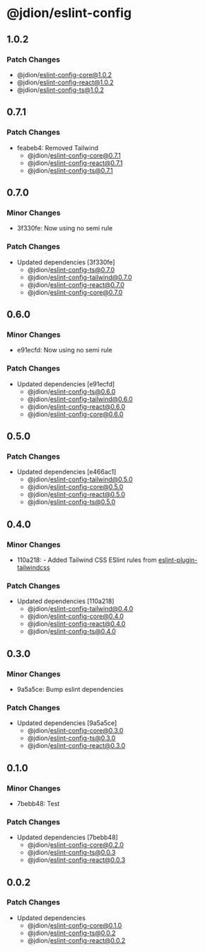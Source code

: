 # @jdion/eslint-config

## 1.0.2

### Patch Changes

- @jdion/eslint-config-core@1.0.2
- @jdion/eslint-config-react@1.0.2
- @jdion/eslint-config-ts@1.0.2

## 0.7.1

### Patch Changes

- feabeb4: Removed Tailwind
  - @jdion/eslint-config-core@0.7.1
  - @jdion/eslint-config-react@0.7.1
  - @jdion/eslint-config-ts@0.7.1

## 0.7.0

### Minor Changes

- 3f330fe: Now using no semi rule

### Patch Changes

- Updated dependencies [3f330fe]
  - @jdion/eslint-config-ts@0.7.0
  - @jdion/eslint-config-tailwind@0.7.0
  - @jdion/eslint-config-react@0.7.0
  - @jdion/eslint-config-core@0.7.0

## 0.6.0

### Minor Changes

- e91ecfd: Now using no semi rule

### Patch Changes

- Updated dependencies [e91ecfd]
  - @jdion/eslint-config-ts@0.6.0
  - @jdion/eslint-config-tailwind@0.6.0
  - @jdion/eslint-config-react@0.6.0
  - @jdion/eslint-config-core@0.6.0

## 0.5.0

### Patch Changes

- Updated dependencies [e466ac1]
  - @jdion/eslint-config-tailwind@0.5.0
  - @jdion/eslint-config-core@0.5.0
  - @jdion/eslint-config-react@0.5.0
  - @jdion/eslint-config-ts@0.5.0

## 0.4.0

### Minor Changes

- 110a218: - Added Tailwind CSS ESlint rules from [eslint-plugin-tailwindcss](https://www.npmjs.com/package/eslint-plugin-tailwindcss)

### Patch Changes

- Updated dependencies [110a218]
  - @jdion/eslint-config-tailwind@0.4.0
  - @jdion/eslint-config-core@0.4.0
  - @jdion/eslint-config-react@0.4.0
  - @jdion/eslint-config-ts@0.4.0

## 0.3.0

### Minor Changes

- 9a5a5ce: Bump eslint dependencies

### Patch Changes

- Updated dependencies [9a5a5ce]
  - @jdion/eslint-config-core@0.3.0
  - @jdion/eslint-config-ts@0.3.0
  - @jdion/eslint-config-react@0.3.0

## 0.1.0

### Minor Changes

- 7bebb48: Test

### Patch Changes

- Updated dependencies [7bebb48]
  - @jdion/eslint-config-core@0.2.0
  - @jdion/eslint-config-ts@0.0.3
  - @jdion/eslint-config-react@0.0.3

## 0.0.2

### Patch Changes

- Updated dependencies
  - @jdion/eslint-config-core@0.1.0
  - @jdion/eslint-config-ts@0.0.2
  - @jdion/eslint-config-react@0.0.2
